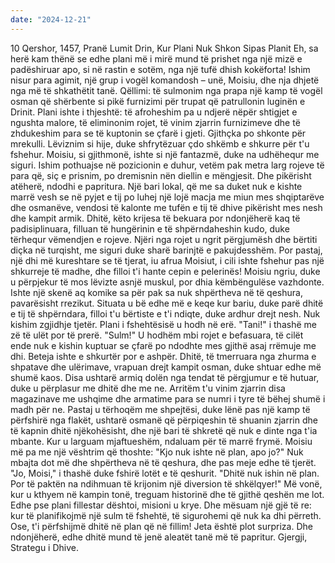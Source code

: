 ```yaml
---
date: "2024-12-21"
---
```

10 Qershor, 1457, Pranë Lumit Drin, Kur Plani Nuk Shkon Sipas Planit
Eh, sa herë kam thënë se edhe plani më i mirë mund të prishet nga një mizë e padëshiruar apo, si në rastin e sotëm, nga një tufë dhish kokëforta! Ishim nisur para agimit, një grup i vogël komandosh – unë, Moisiu, dhe nja dhjetë nga më të shkathëtit tanë. Qëllimi: të sulmonim nga prapa një kamp të vogël osman që shërbente si pikë furnizimi për trupat që patrullonin luginën e Drinit. Plani ishte i thjeshtë: të afroheshim pa u ndjerë nëpër shtigjet e ngushta malore, të eliminonim rojet, të vinim zjarrin furnizimeve dhe të zhdukeshim para se të kuptonin se çfarë i gjeti.
Gjithçka po shkonte për mrekulli. Lëviznim si hije, duke shfrytëzuar çdo shkëmb e shkurre për t'u fshehur. Moisiu, si gjithmonë, ishte si një fantazmë, duke na udhëhequr me siguri. Ishim pothuajse në pozicionin e duhur, vetëm pak metra larg rojeve të para që, siç e prisnim, po dremisnin nën diellin e mëngjesit.
Dhe pikërisht atëherë, ndodhi e papritura. Një bari lokal, që me sa duket nuk e kishte marrë vesh se në pyjet e tij po luhej një lojë macja me miun mes shqiptarëve dhe osmanëve, vendosi të kalonte me tufën e tij të dhive pikërisht mes nesh dhe kampit armik. Dhitë, këto krijesa të bekuara por ndonjëherë kaq të padisiplinuara, filluan të hungërinin e të shpërndaheshin kudo, duke tërhequr vëmendjen e rojeve.
Njëri nga rojet u ngrit përgjumësh dhe bërtiti diçka në turqisht, me siguri duke sharë barinjtë e pakujdesshëm. Por pastaj, një dhi më kureshtare se të tjerat, iu afrua Moisiut, i cili ishte fshehur pas një shkurreje të madhe, dhe filloi t'i hante cepin e pelerinës! Moisiu ngriu, duke u përpjekur të mos lëvizte asnjë muskul, por dhia këmbëngulëse vazhdonte. Ishte një skenë aq komike sa për pak sa nuk shpërtheva në të qeshura, pavarësisht rrezikut.
Situata u bë edhe më e keqe kur bariu, duke parë dhitë e tij të shpërndara, filloi t'u bërtiste e t'i ndiqte, duke ardhur drejt nesh. Nuk kishim zgjidhje tjetër. Plani i fshehtësisë u hodh në erë.
"Tani!" i thashë me zë të ulët por të prerë. "Sulm!"
U hodhëm mbi rojet e befasuara, të cilët ende nuk e kishin kuptuar se çfarë po ndodhte mes gjithë asaj rrëmuje me dhi. Beteja ishte e shkurtër por e ashpër. Dhitë, të tmerruara nga zhurma e shpatave dhe ulërimave, vrapuan drejt kampit osman, duke shtuar edhe më shumë kaos. Disa ushtarë armiq dolën nga tendat të përgjumur e të hutuar, duke u përplasur me dhitë dhe me ne.
Arritëm t'u vinim zjarrin disa magazinave me ushqime dhe armatime para se numri i tyre të bëhej shumë i madh për ne. Pastaj u tërhoqëm me shpejtësi, duke lënë pas një kamp të përfshirë nga flakët, ushtarë osmanë që përpiqeshin të shuanin zjarrin dhe të kapnin dhitë njëkohësisht, dhe një bari të shkretë që nuk e dinte nga t'ia mbante.
Kur u larguam mjaftueshëm, ndaluam për të marrë frymë. Moisiu më pa me një vështrim që thoshte: "Kjo nuk ishte në plan, apo jo?"
Nuk mbajta dot më dhe shpërtheva në të qeshura, dhe pas meje edhe të tjerët. "Jo, Moisi," i thashë duke fshirë lotët e të qeshurit. "Dhitë nuk ishin në plan. Por të paktën na ndihmuan të krijonim një diversion të shkëlqyer!"
Më vonë, kur u kthyem në kampin tonë, treguam historinë dhe të gjithë qeshën me lot. Edhe pse plani fillestar dështoi, misioni u krye. Dhe mësuam një gjë të re: kur të planifikojmë një sulm të fshehtë, të sigurohemi që nuk ka dhi përreth. Ose, t'i përfshijmë dhitë në plan që në fillim!
Jeta është plot surpriza. Dhe ndonjëherë, edhe dhitë mund të jenë aleatët tanë më të papritur.
Gjergji, Strategu i Dhive.